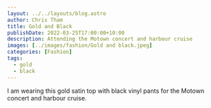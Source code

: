 ```yaml
---
layout: ../../layouts/blog.astro
author: Chris Tham
title: Gold and Black
publishDate: 2022-03-25T17:00:00+10:00
description: Attending the Motown concert and harbour cruise
images: [../images/fashion/Gold and black.jpeg]
categories: [Fashion]
tags:
  - gold
  - black
---
```


I am wearing this gold satin top with black vinyl pants for the Motown concert
and harbour cruise.
